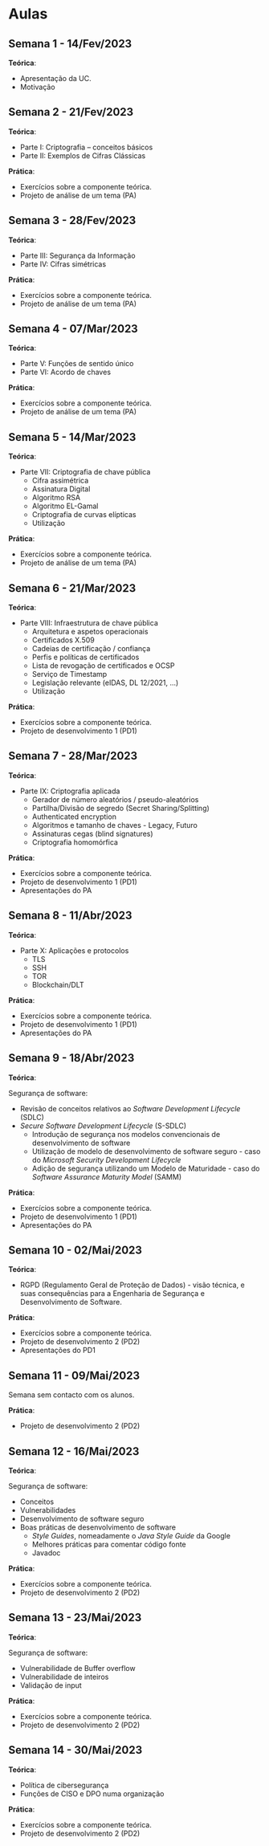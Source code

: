 # Aulas

## Semana 1 - 14/Fev/2023

**Teórica**:

+ Apresentação da UC.
+ Motivação

## Semana 2 - 21/Fev/2023

**Teórica**:

+ Parte I: Criptografia – conceitos básicos
+ Parte II: Exemplos de Cifras Clássicas

**Prática**:

+ Exercícios sobre a componente teórica.
+ Projeto de análise de um tema (PA)

## Semana 3 - 28/Fev/2023

**Teórica**:

+ Parte III: Segurança da Informação
+ Parte IV: Cifras simétricas

**Prática**:

+ Exercícios sobre a componente teórica.
+ Projeto de análise de um tema (PA)

## Semana 4 - 07/Mar/2023

**Teórica**:

+ Parte V: Funções de sentido único
+ Parte VI: Acordo de chaves

**Prática**:

+ Exercícios sobre a componente teórica.
+ Projeto de análise de um tema (PA)

## Semana 5 - 14/Mar/2023

**Teórica**:

+ Parte VII: Criptografia de chave pública
  + Cifra assimétrica
  + Assinatura Digital
  + Algoritmo RSA
  + Algoritmo EL-Gamal
  + Criptografia de curvas elípticas
  + Utilização

**Prática**:

+ Exercícios sobre a componente teórica.
+ Projeto de análise de um tema (PA)

## Semana 6 - 21/Mar/2023

**Teórica**:

+ Parte VIII: Infraestrutura de chave pública
  + Arquitetura e aspetos operacionais
  + Certificados X.509
  + Cadeias de certificação / confiança
  + Perfis e políticas de certificados
  + Lista de revogação de certificados e OCSP
  + Serviço de Timestamp
  + Legislação relevante (eIDAS, DL 12/2021, ...)
  + Utilização

**Prática**:

+ Exercícios sobre a componente teórica.
+ Projeto de desenvolvimento 1 (PD1)

## Semana 7 - 28/Mar/2023

**Teórica**:

+ Parte IX: Criptografia aplicada
  + Gerador de número aleatórios / pseudo-aleatórios
  + Partilha/Divisão de segredo (Secret Sharing/Splitting)
  + Authenticated encryption
  + Algoritmos e tamanho de chaves - Legacy, Futuro
  + Assinaturas cegas (blind signatures)
  + Criptografia homomórfica

**Prática**:

+ Exercícios sobre a componente teórica.
+ Projeto de desenvolvimento 1 (PD1)
+ Apresentações do PA

## Semana 8 - 11/Abr/2023

**Teórica**:

+ Parte X: Aplicações e protocolos
  + TLS
  + SSH
  + TOR
  + Blockchain/DLT

**Prática**:

+ Exercícios sobre a componente teórica.
+ Projeto de desenvolvimento 1 (PD1)
+ Apresentações do PA

## Semana 9 - 18/Abr/2023

**Teórica**:

 Segurança de software:

+ Revisão de conceitos relativos ao _Software Development Lifecycle_ (SDLC)
+ _Secure Software Development Lifecycle_ (S-SDLC)
  + Introdução de segurança nos modelos convencionais de desenvolvimento de software
  + Utilização de modelo de desenvolvimento de software seguro - caso do _Microsoft Security Development Lifecycle_
  + Adição de segurança utilizando um Modelo de Maturidade - caso do _Software Assurance Maturity Model_ (SAMM)

**Prática**:

+ Exercícios sobre a componente teórica.
+ Projeto de desenvolvimento 1 (PD1)
+ Apresentações do PA

## Semana 10 - 02/Mai/2023

**Teórica**:

+ RGPD (Regulamento Geral de Proteção de Dados) - visão técnica, e suas consequências para a Engenharia de Segurança e Desenvolvimento de Software.

**Prática**:

+ Exercícios sobre a componente teórica.
+ Projeto de desenvolvimento 2 (PD2)
+ Apresentações do PD1

## Semana 11 - 09/Mai/2023

Semana sem contacto com os alunos.

**Prática**:

+ Projeto de desenvolvimento 2 (PD2)

## Semana 12 - 16/Mai/2023

**Teórica**:

 Segurança de software:

+ Conceitos
+ Vulnerabilidades
+ Desenvolvimento de software seguro
+ Boas práticas de desenvolvimento de software
  + _Style Guides_, nomeadamente o _Java Style Guide_ da Google
  + Melhores práticas para comentar código fonte
  + Javadoc

**Prática**:

+ Exercícios sobre a componente teórica.
+ Projeto de desenvolvimento 2 (PD2)

## Semana 13 - 23/Mai/2023

**Teórica**:

 Segurança de software:

+ Vulnerabilidade de Buffer overflow
+ Vulnerabilidade de inteiros
+ Validação de input

**Prática**:

+ Exercícios sobre a componente teórica.
+ Projeto de desenvolvimento 2 (PD2)

## Semana 14 - 30/Mai/2023

**Teórica**:

+ Política de cibersegurança
+ Funções de CISO e DPO numa organização

**Prática**:

+ Exercícios sobre a componente teórica.
+ Projeto de desenvolvimento 2 (PD2)
